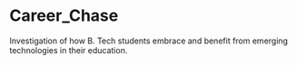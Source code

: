 # Career_Chase
Investigation of how B. Tech students embrace and benefit from emerging technologies in their education.
